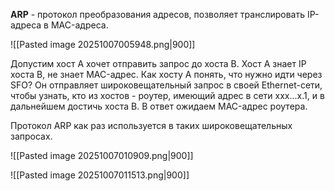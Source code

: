 **ARP** - протокол преобразования адресов, позволяет транслировать IP-адреса в MAC-адреса.

![[Pasted image 20251007005948.png|900]]

Допустим хост A хочет отправить запрос до хоста B. Хост A знает IP хоста B, не знает MAC-адрес. Как хосту А понять, что нужно идти через SFO? Он отправляет широковещательный запрос в своей Ethernet-сети, чтобы узнать, кто из хостов - роутер, имеющий адрес в сети xxx...x.1, и в дальнейшем достичь хоста B. В ответ ожидаем MAC-адрес роутера.

Протокол ARP как раз используется в таких широковещательных запросах.

![[Pasted image 20251007010909.png|900]]

![[Pasted image 20251007011513.png|900]]
